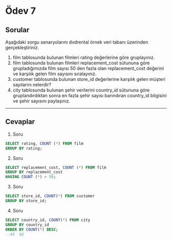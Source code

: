 # Ödev 7

## Sorular
Aşağıdaki sorgu senaryolarını dvdrental örnek veri tabanı üzerinden gerçekleştiriniz.

1. film tablosunda bulunan filmleri rating değerlerine göre gruplayınız.
2. film tablosunda bulunan filmleri replacement_cost sütununa göre grupladığımızda film sayısı 50 den fazla olan replacement_cost değerini ve karşılık gelen film sayısını sıralayınız.
3. customer tablosunda bulunan store_id değerlerine karşılık gelen müşteri sayılarını nelerdir?
4. city tablosunda bulunan şehir verilerini country_id sütununa göre gruplandırdıktan sonra en fazla şehir sayısı barındıran country_id bilgisini ve şehir sayısını paylaşınız.

----
## Cevaplar
 1. Soru
 ``` SQL
SELECT rating, COUNT (*) FROM film
GROUP BY rating;
```
2. Soru
``` SQL
SELECT replacement_cost, COUNT (*) FROM film
GROUP BY replacement_cost
HAVING COUNT (*) > 50;
```
3. Soru
``` SQL
SELECT store_id, COUNT(*) FROM customer
GROUP BY store_id;
```
4. Soru
``` SQL
SELECT country_id, COUNT(*) FROM city
GROUP BY country_id
ORDER BY COUNT(*) DESC;
--44  60
```

